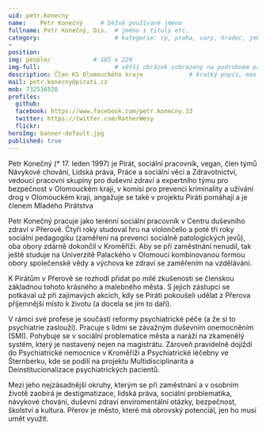 ```yaml
---
uid: petr.konecny
name:    Petr Konečný     # běžně používané jméno
fullname: Petr Konečný, Dis.  # jméno s tituly etc.
category:                     # kategorie: rp, praha, vary, hradec, jmk, senat
- 
position: 
img: people/            # 165 x 220
img-full:                     # větší obrázek zobrazený na podrobném profilu
description: Člen KS Olomouckého kraje             # kratký popis, max 160 znaků
mail: petr.konecny@pirati.cz
mob: 732516520
profiles:
  github:
  facebook: https://www.facebook.com/petr.konecny.33
  twitter: https://twitter.com/RatherWesy        
  flickr: 
heroImg: banner-default.jpg
published: true
---
```

Petr Konečný (* 17. leden 1997) je Pirát, sociální pracovník, vegan, člen týmů Návykové chování, Lidská práva, Práce a sociální věci a Zdravotnictví, vedoucí pracovní skupiny pro duševní zdraví a expertního týmu pro bezpečnost v Olomouckém kraji, v komisi pro prevenci kriminality a užívání drog v Olomouckém kraji, angažuje se také v projektu Piráti pomáhají a je členem Mladého Pirátstva

Petr Konečný pracuje jako terénní sociální pracovník v Centru duševního zdraví v Přerově. Čtyři roky studoval hru na violončello a poté tři roky sociální pedagogiku (zaměření na prevenci sociálně patologických jevů), oba obory zdárně dokončil v Kroměříži. Aby se při zaměstnání nenudil, tak ještě studuje na Univerzitě Palackého v Olomouci kombinovanou formou obory společenské vědy a výchova ke zdraví se zaměřením na vzdělávání.

K Pirátům v Přerově se rozhodl přidat po milé zkušenosti se členskou základnou tohoto krásného a malebného města. S jejich zástupci se potkával už při zajímavých akcích, kdy se Piráti pokoušeli udělat z Přerova příjemnější místo k životu (a docela se jim to daří).

V rámci své profese je součástí reformy psychiatrické péče (a že si to psychiatrie zaslouží). Pracuje s lidmi se závažným duševním onemocněním (SMI). Pohybuje se v sociální problematice města a naráží na zkamenělý systém, který je nastavený nejen na magistrátu. Zároveň pravidelně dojíždí do Psychiatrické nemocnice v Kroměříži a Psychiatrické léčebny ve Šternberku, kde se podílí na projektu Multidisciplinarita a Deinstitucionalizace psychiatrických pacientů.

Mezi jeho nejzásadnější okruhy, kterým se při zaměstnání a v osobním životě zaobírá je destigmatizace, lidská práva, sociální problematika, návykové chování, duševní zdraví enviromentální otázky, bezpečnost, školství a kultura. Přerov je město, které má obrovský potenciál, jen ho musí umět využít.
